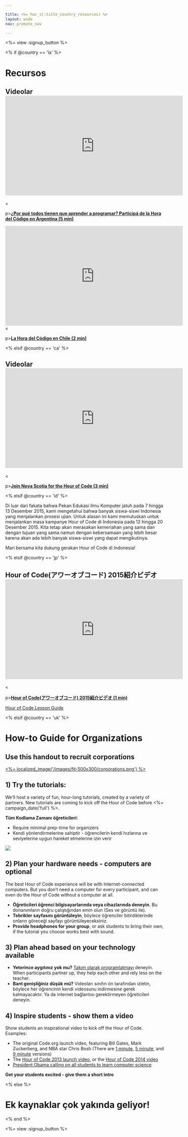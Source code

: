 ```yaml
---

title: <%= hoc_s(:title_country_resources) %>
layout: wide
nav: promote_nav

---
```


<%= view :signup_button %>

<% if @country == 'la' %>

# Recursos

## Videolar <iframe width="560" height="315" src="https://www.youtube.com/embed/HrBh2165KjE" frameborder="0" allowfullscreen></iframe>
<

p>[**¿Por qué todos tienen que aprender a programar? Participá de la Hora del Código en Argentina (5 min)**](https://www.youtube.com/watch?v=HrBh2165KjE)

  
 <iframe width="560" height="315" src="https://www.youtube.com/embed/_vq6Wpb-WyQ" frameborder="0" allowfullscreen></iframe>
<

p>[**La Hora del Código en Chile (2 min)**](https://www.youtube.com/watch?v=vq6Wpb-WyQ)

<% elsif @country == 'ca' %>

## Videolar <iframe width="560" height="315" src="https://www.youtube.com/embed/k3cg1e27zQM" frameborder="0" allowfullscreen></iframe>
<

p>[**Join Nova Scotia for the Hour of Code (3 min)**](https://www.youtube.com/watch?v=k3cg1e27zQM)

<% elsif @country == 'id' %>

Di luar dari fakata bahwa Pekan Edukasi Ilmu Komputer jatuh pada 7 hingga 13 Desember 2015, kami mengetahui bahwa banyak siswa-siswi Indonesia yang menjalankan prosesi ujian. Untuk alasan ini kami memutuskan untuk menjalankan masa kampanye Hour of Code di Indonesia pada 12 hingga 20 Desember 2015. Kita tetap akan merasakan kemeriahan yang sama dan dengan tujuan yang sama namun dengan kebersamaan yang lebih besar karena akan ada lebih banyak siswa-siswi yang dapat mengikutinya.

Mari bersama kita dukung gerakan Hour of Code di Indonesia!

<% elsif @country == 'jp' %>

## Hour of Code(アワーオブコード) 2015紹介ビデオ <iframe width="560" height="315" src="https://www.youtube.com/embed/_C9odNcq3uQ" frameborder="0" allowfullscreen></iframe>
<

p>[**Hour of Code(アワーオブコード) 2015紹介ビデオ (1 min)**](https://www.youtube.com/watch?v=_C9odNcq3uQ)

[Hour of Code Lesson Guide](/files/HourofCodeLessonGuideJapan.pdf)

<% elsif @country == 'uk' %>

# How-to Guide for Organizations

## Use this handout to recruit corporations

[<%= localized_image('/images/fit-500x300/corporations.png') %>](<%= localized_file('/files/corporations.pdf') %>)

## 1) Try the tutorials:

We’ll host a variety of fun, hour-long tutorials, created by a variety of partners. New tutorials are coming to kick off the Hour of Code before <%= campaign_date('full') %>.

**Tüm Kodlama Zamanı öğreticileri:**

  * Require minimal prep-time for organizers
  * Kendi yönlendirmelerine sahiptir - öğrencilerin kendi hızlarına ve seviyelerine uygun hareket etmelerine izin verir

[![](https://uk.code.org/images/tutorials.png)](https://uk.code.org/learn)

## 2) Plan your hardware needs - computers are optional

The best Hour of Code experience will be with Internet-connected computers. But you don’t need a computer for every participant, and can even do the Hour of Code without a computer at all.

  * **Öğreticileri öğrenci bilgisayarlarında veya cihazlarında deneyin.** Bu donanımların doğru çalıştığından emin olun (Ses ve görüntü ile).
  * **Tebrikler sayfasını görüntüleyin**, böylece öğrenciler bitirdiklerinde onların göreceği sayfayı görüntüleyeceksiniz. 
  * **Provide headphones for your group**, or ask students to bring their own, if the tutorial you choose works best with sound.

## 3) Plan ahead based on your technology available

  * **Yeterince aygıtınız yok mu?** [Takım olarak programlatmayı](http://www.ncwit.org/resources/pair-programming-box-power-collaborative-learning) deneyin. When participants partner up, they help each other and rely less on the teacher.
  * **Bant genişliğiniz düşük mü?** Videoları sınıfın ön tarafından izletin, böylece her öğrencinin kendi videosunu indirmesine gerek kalmayacaktır. Ya da internet bağlantısı gerektirmeyen öğreticileri deneyin.

## 4) Inspire students - show them a video

Show students an inspirational video to kick off the Hour of Code. Examples:

  * The original Code.org launch video, featuring Bill Gates, Mark Zuckerberg, and NBA star Chris Bosh (There are [1 minute](https://www.youtube.com/watch?v=qYZF6oIZtfc), [5 minute](https://www.youtube.com/watch?v=nKIu9yen5nc), and [9 minute](https://www.youtube.com/watch?v=dU1xS07N-FA) versions)
  * The [Hour of Code 2013 launch video](https://www.youtube.com/watch?v=FC5FbmsH4fw), or the [Hour of Code 2014 video](https://www.youtube.com/watch?v=96B5-JGA9EQ)
  * [President Obama calling on all students to learn computer science](https://www.youtube.com/watch?v=6XvmhE1J9PY)

**Get your students excited - give them a short intro**

<% else %>

# Ek kaynaklar çok yakında geliyor!

<% end %>

<%= view :signup_button %>